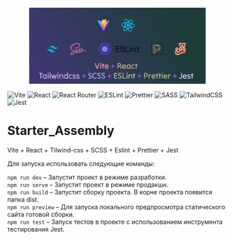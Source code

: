 <p align="center">
  <img src="readme_md/0.png" alt="Alt Text" width="80%">
</p>


![Vite](https://img.shields.io/badge/-Vite-646CFF?logo=vite&logoColor=white&style=for-the-badge)
![React](https://img.shields.io/badge/-React-61DAFB?logo=react&logoColor=white&style=for-the-badge)
![React Router](https://img.shields.io/badge/React_Router-CA4245?style=for-the-badge&logo=react-router&logoColor=white)
![ESLint](https://img.shields.io/badge/ESLint-4B3263?style=for-the-badge&logo=eslint&logoColor=white)
![Prettier](https://img.shields.io/badge/-Prettier-F7B93E?logo=prettier&logoColor=white&style=for-the-badge)
![SASS](https://img.shields.io/badge/SASS-hotpink.svg?style=for-the-badge&logo=SASS&logoColor=white)
![TailwindCSS](https://img.shields.io/badge/tailwindcss-%2338B2AC.svg?style=for-the-badge&logo=tailwind-css&logoColor=white)
![Jest](https://img.shields.io/badge/-Jest-C21325?logo=jest&logoColor=white&style=for-the-badge)

# Starter_Assembly
Vite + React + Tilwind-css + SCSS + Eslint + Prettier + Jest

Для запуска использовать следующие команды:

`npm run dev`      – Запустит проект в режиме разработки.  
`npm run serve`    – Запустит проект в режиме продакшн.  
`npm run build`    – Запустит сборку проекта. В корне проекта появится папка dist.  
`npm run preview`  – Для запуска локального предпросмотра статического сайта готовой сборки.  
`npm run test`     – Запуск тестов в проекте с использованием инструмента тестирования Jest.  
